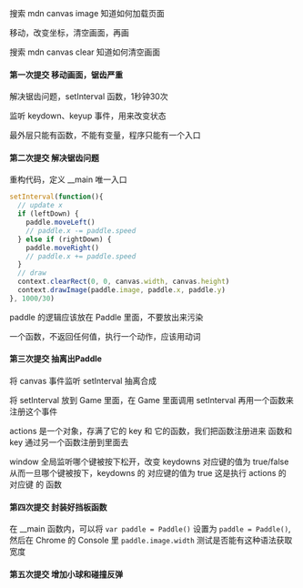 搜索 mdn canvas image 知道如何加载页面

移动，改变坐标，清空画面，再画

搜索 mdn canvas clear 知道如何清空画面

#### 第一次提交 移动画面，锯齿严重

解决锯齿问题，setInterval 函数，1秒钟30次

监听 keydown、keyup 事件，用来改变状态

最外层只能有函数，不能有变量，程序只能有一个入口

#### 第二次提交 解决锯齿问题

重构代码，定义 \_\_main 唯一入口

```JavaScript
setInterval(function(){
  // update x
  if (leftDown) {
    paddle.moveLeft()
    // paddle.x -= paddle.speed
  } else if (rightDown) {
    paddle.moveRight()
    // paddle.x += paddle.speed
  }
  // draw
  context.clearRect(0, 0, canvas.width, canvas.height)
  context.drawImage(paddle.image, paddle.x, paddle.y)
}, 1000/30)
```
paddle 的逻辑应该放在 Paddle 里面，不要放出来污染

一个函数，不返回任何值，执行一个动作，应该用动词

#### 第三次提交 抽离出Paddle

将 canvas 事件监听 setInterval 抽离合成

将 setInterval 放到 Game 里面，在 Game 里面调用 setInterval
再用一个函数来注册这个事件

actions 是一个对象，存满了它的 key 和 它的函数，我们把函数注册进来
函数和 key 通过另一个函数注册到里面去

window 全局监听哪个键被按下松开，改变 keydowns 对应键的值为 true/false
从而一旦哪个键被按下，keydowns 的 对应键的值为 true
这是执行 actions 的 对应键 的 函数

#### 第四次提交 封装好挡板函数

在 \_\_main 函数内，可以将 `var paddle = Paddle()` 设置为
`paddle = Paddle()`,然后在 Chrome 的 Console 里
`paddle.image.width` 测试是否能有这种语法获取宽度

#### 第五次提交 增加小球和碰撞反弹